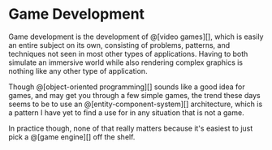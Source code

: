 # Game Development

Game development is the development of @[video games][], which is easily an entire
subject on its own, consisting of problems, patterns, and techniques not seen in
most other types of applications. Having to both simulate an immersive world while
also rendering complex graphics is nothing like any other type of application.

Though @[object-oriented programming][] sounds like a good idea for games, and may get
you through a few simple games, the trend these days seems to be to use an
@[entity-component-system][] architecture, which is a pattern I have yet to find a use
for in any situation that is not a game.

In practice though, none of that really matters because it's easiest to just pick
a @[game engine][] off the shelf.
